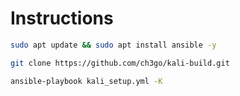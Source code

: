 # Instructions
```bash
sudo apt update && sudo apt install ansible -y

git clone https://github.com/ch3go/kali-build.git

ansible-playbook kali_setup.yml -K


```
